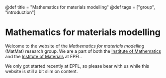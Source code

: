 @def title = "Mathematics for materials modelling"
@def tags = ["group", "introduction"]

# Mathematics for materials modelling

Welcome to the website of the *Mathematics for materials modelling* (MatMat) research group.
We are a part of both
the [Institute of Mathematics](https://www.epfl.ch/schools/sb/research/math/)
and the
[Institute of Materials](https://sti.epfl.ch/imx/)
at EPFL.

We only got started recently at EPFL, so please bear with us
while this website is still a bit slim on content.
